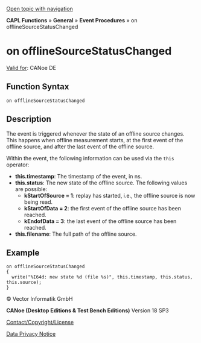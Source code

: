 [Open topic with navigation](../../../../../CANoeDEFamily.htm#Topics/CAPLFunctions/Other/EventProcedures/CAPLfunctionOnOfflineSourceStatusChanged.md)

**CAPL Functions** » **General** » **Event Procedures** » on offlineSourceStatusChanged

# on offlineSourceStatusChanged

[Valid for](../../../Shared/FeatureAvailability.md): CANoe DE

## Function Syntax

`on offlineSourceStatusChanged`

## Description

The event is triggered whenever the state of an offline source changes. This happens when offline measurement starts, at the first event of the offline source, and after the last event of the offline source.

Within the event, the following information can be used via the `this` operator:

- **this.timestamp**: The timestamp of the event, in ns.
- **this.status**: The new state of the offline source. The following values are possible:
  - **kStartOfSource = 1**: replay has started, i.e., the offline source is now being read.
  - **kStartOfData = 2**: the first event of the offline source has been reached.
  - **kEndofData = 3**: the last event of the offline source has been reached.
- **this.filename**: The full path of the offline source.

## Example

```plaintext
on offlineSourceStatusChanged
{
  write("%I64d: new state %d (file %s)", this.timestamp, this.status, this.source);
}
```

© Vector Informatik GmbH

**CANoe (Desktop Editions & Test Bench Editions)** Version 18 SP3

[Contact/Copyright/License](../../../Shared/ContactCopyrightLicense.md)

[Data Privacy Notice](https://www.vector.com/int/en/company/get-info/privacy-policy/)
